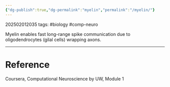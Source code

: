 ```yaml
---
{"dg-publish":true,"dg-permalink":"myelin","permalink":"/myelin/"}
---
```


202502012035
tags: #biology #comp-neuro 

Myelin enables fast long-range spike communication due to oligodendrocytes (gilal cells) wrapping axons.

---
# Reference

Coursera, Computational Neuroscience by UW, Module 1